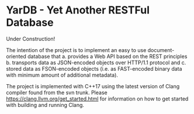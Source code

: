 # YarDB - Yet Another RESTFul Database

Under Construction!

The intention of the project is to implement an easy to use document-oriented database that
a. provides a Web API based on the REST principles
b. transports data as JSON-encoded objects over HTTP/1.1 protocol and
c. stored data as FSON-encoded objects (i.e. as FAST-encoded binary data with minimum amount of additional metadata).

The project is implemented with C++17 using the latest version of Clang compiler found from the svn trunk. Please https://clang.llvm.org/get_started.html for information on how to get started with building and running Clang.
